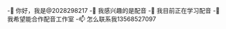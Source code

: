 -👋 你好，我是@2028298217
-👀 我感兴趣的是配音
-🌱 我目前正在学习配音
-💞️ 我希望能合作配音工作室
-📫 怎么联系我13568527097

<!---
2028298217/2028298217是a ✨ special ✨ 存储库，因为它的“README.md”(此文件)出现在您的GitHub配置文件中。
您可以单击“预览”链接查看所做的更改。
--->
